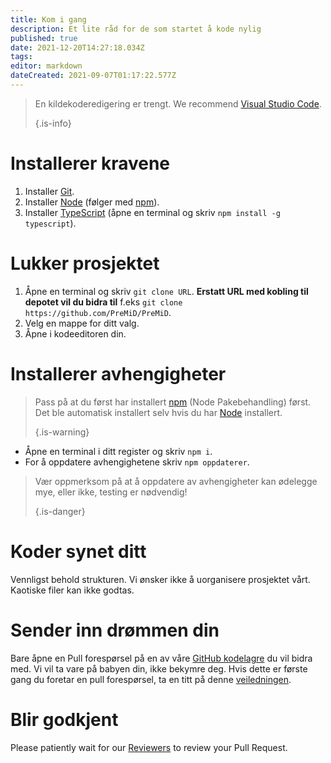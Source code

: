 ```yaml
---
title: Kom i gang
description: Et lite råd for de som startet å kode nylig
published: true
date: 2021-12-20T14:27:18.034Z
tags:
editor: markdown
dateCreated: 2021-09-07T01:17:22.577Z
---
```


> En kildekoderedigering er trengt. We recommend [Visual Studio Code](https://code.visualstudio.com/).
>
> {.is-info}

# Installerer kravene
1. Installer [Git](https://git-scm.com/).
2. Installer [Node](https://nodejs.org/en/) (følger med [npm](https://www.npmjs.com/)).
3. Installer [TypeScript](https://www.typescriptlang.org/index.html#download-links) (åpne en terminal og skriv `npm install -g typescript`).

# Lukker prosjektet
1. Åpne en terminal og skriv `git clone URL`. **Erstatt URL med kobling til depotet vil du bidra til** f.eks `git clone https://github.com/PreMiD/PreMiD`.
2. Velg en mappe for ditt valg.
3. Åpne i kodeeditoren din.

# Installerer avhengigheter
> Pass på at du først har installert [npm](https://www.npmjs.com/) (Node Pakebehandling) først. Det ble automatisk installert selv hvis du har [Node](https://nodejs.org/en/) installert.
>
> {.is-warning}

- Åpne en terminal i ditt register og skriv `npm i`.
- For å oppdatere avhengighetene skriv `npm oppdaterer`.

> Vær oppmerksom på at å oppdatere av avhengigheter kan ødelegge mye, eller ikke, testing er nødvendig!
>
> {.is-danger}

# Koder synet ditt
Vennligst behold strukturen. Vi ønsker ikke å uorganisere prosjektet vårt. Kaotiske filer kan ikke godtas.

# Sender inn drømmen din
Bare åpne en Pull forespørsel på en av våre [GitHub kodelagre](https://github.com/PreMiD/) du vil bidra med. Vi vil ta vare på babyen din, ikke bekymre deg. Hvis dette er første gang du foretar en pull forespørsel, ta en titt på denne [veiledningen](https://help.github.com/en/articles/creating-a-pull-request).

# Blir godkjent
Please patiently wait for our [Reviewers](https://docs.premid.app/en/dev/presence/guidelines#presence-reviewers) to review your Pull Request.
